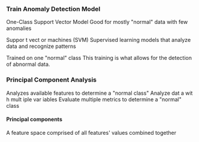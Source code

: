 ### Train Anomaly Detection Model

One-Class Support Vector ModelGood for mostly "normal" data with few anomaliesSuppor t vect or machines (SVM)Supervised learning models that analyze dataand recognize patternsTrained on one "normal" classThis training is what allows for the detection ofabnormal data.### Principal Component AnalysisAnalyzes available features to determine a "normal class"Analyze dat a wit h mult iple var iablesEvaluate multiple metrics to determine a "normal" class#### Principal componentsA feature space comprised of all features' valuescombined together